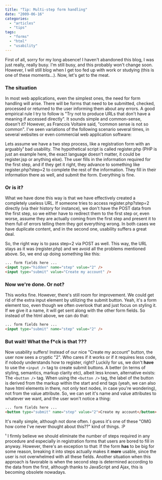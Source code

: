 ```yaml
---
title: "Tip: Multi-step form handling"
date: "2009-06-16"
categories:
  - "articles"
  - "tips"
tags:
  - "forms"
  - "html"
  - "usability"
---
```


First of all, sorry for my long absence! I haven't abandoned this blog, I was just really, really busy. I'm still busy, and this probably won't change soon. However, I will still blog when I get too fed up with work or studying (this is one of these moments...). Now, let's get to the meat.

### The situation

In most web applications, even the simplest ones, the need for form handling will arise. There will be forms that need to be submitted, checked, processed or returned to the user informing them about any errors. A good empirical rule I try to follow is "Try not to produce URLs that don't have a meaning if accessed directly". It sounds simple and common-sense, doesn't it? However, as Francois Voltaire said, "common sense is not so common". I've seen variations of the following scenario several times, in several websites or even commercial web application software:

Lets assume we have a two step process, like a registration form with an arguably¹ bad usability. The hypothetical script is called register.php (PHP is just an example here, the exact language doesn't matter, it could be register.jsp or anything else). The user fills in the information required for the first step, and if they get it right, they advance to something like register.php?step=2 to complete the rest of the information. They fill in their information there as well, and submit the form. Everything is fine.

### Or is it?

What we have done this way is that we have effectively created a completely useless URL. If someone tries to access register.php?step=2 directly (via their history for instance), we don't have the POST data from the first step, so we either have to redirect them to the first step or, even worse, assume they are actually coming from the first step and present it to them full of errors telling them they got everything wrong. In both cases we have duplicate content, and in the second one, usability suffers a great deal.

So, the right way is to pass step=2 via POST as well. This way, the URL stays as it was (register.php) and we avoid all the problems mentioned above. So, we end up doing something like this:

```html
... form fields here ...
<input type="hidden" name="step" value="2" />
<input type="submit" value="Create my account" />
```

### Now we're done. Or not?

This works fine. However, there's still room for improvement. We could get rid of the extra input element by utilizing the submit button. Yeah, it's a form element too, even though we often overlook that and just focus on styling it. If we give it a name, it will get sent along with the other form fields. So instead of the html above, we can do that:

```html
... form fields here ...
<input type="submit" name="step" value="2" />
```

### But wait! What the f\*ck is that ???

Now usability suffers! Instead of our nice "Create my account" button, the user now sees a cryptic "2". Who cares if it works or if it requires less code, if nobody understands how to register, right? Luckily for us, we don't **have** to use the `<input />` tag to create submit buttons. A better (in terms of styling, semantics, markup clarity etc), albeit less known, alternative exists: The `<button />` tag. When using the `<button />` tag, the label of the button is derived from the markup within the start and end tags (yeah, we can also have html elements in there, not only text nodes, in case you're wondering), not from the value attribute. So, we can set it's name and value attributes to whatever we want, and the user won't notice a thing:

```html
... form fields here ...
<button type="submit" name="step" value="2">Create my account</button>
```

It's really simple, although not done often. I guess it's one of these "OMG how come I've never thought about this??" kind of things. :P

¹ I firmly believe we should eliminate the number of steps required in any procedure and especially in registration forms that users are bored to fill in anyway. However, there's an exception to that: If the form **has** to be big for some reason, breaking it into steps actually makes it **more** usable, since the user is not overwhelmed with all these fields. Another situation when this approach is favorable is when the second step is determined according to the data from the first, although thanks to JavaScript and Ajax, this is becoming obsolete nowadays.
